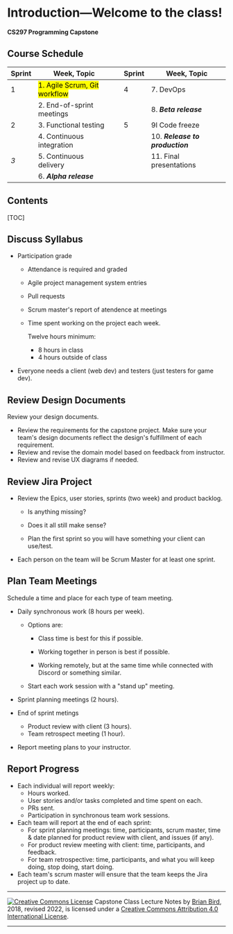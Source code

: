<h1>Introduction&mdash;Welcome to the class!</h1>

**CS297 Programming Capstone**



<h2>Course Schedule</h2>

| Sprint | Week, Topic                               |      | Sprint | Week, Topic                     |
| ------ | ----------------------------------------- | ---- | ------ | ------------------------------- |
| 1      | <mark>1. Agile Scrum, Git workflow</mark> |      | 4      | 7. DevOps                       |
|        | 2. End-of-sprint meetings                 |      |        | 8. ***Beta release***           |
| 2      | 3. Functional testing                     |      | 5      | 9l Code freeze                  |
|        | 4. Continuous integration                 |      |        | 10. ***Release to production*** |
| *3*    | 5. Continuous delivery                    |      |        | 11. Final presentations         |
|        | 6. ***Alpha release***                    |      |        |                                 |



<h2>Contents</h2>

[TOC]

## Discuss Syllabus

- Participation grade

  - Attendance is required and graded

  - Agile project management system entries

  - Pull requests

  - Scrum master's report of atendence at meetings

  - Time spent working on the project each week.

    Twelve hours minimum:

    - 8 hours in class
    - 4 hours outside of class

- Everyone needs a client (web dev) and testers (just testers for game dev).



## Review Design Documents

Review your design documents.

- Review the requirements for the capstone project. Make sure your team's design documents reflect the design's fulfillment of each requirement.
- Review and revise the domain model based on feedback from instructor.
- Review and revise UX diagrams if needed.



## Review Jira Project

- Review the Epics, user stories, sprints (two week) and product backlog. 
  - Is anything missing? 

  - Does it all still make sense?

  - Plan the first sprint so you will have something your client can use/test.

- Each person on the team will be Scrum Master for at least one sprint.



## Plan Team Meetings

Schedule a time and place for each type of team meeting.

- Daily synchronous work (8 hours per week).

  - Options are:

    - Class time is best for this if possible.

    - Working together in person is best if possible.

    - Working remotely, but at the same time while connected with Discord or something similar.

  - Start each work session with a "stand up" meeting.

- Sprint planning meetings (2 hours).

- End of sprint metings

  - Product review with client (3 hours).
  - Team retrospect meeting (1 hour).

- Report meeting plans to your instructor.



## Report Progress

- Each individual will report weekly:
  - Hours worked.
  - User stories and/or tasks completed and time spent on each.
  - PRs sent.
  - Participation in synchronous team work sessions.
- Each team will report at the end of each sprint:
  - For sprint planning meetings: time, participants, scrum master, time & date planned for product review with client, and issues (if any).
  - For product review meeting with client: time, participants, and feedback.
  - For team retrospective: time, participants, and what you will keep doing, stop doing, start doing.
- Each team's scrum master will ensure that the team keeps the Jira project up to date.





------

[![Creative Commons License](https://i.creativecommons.org/l/by/4.0/88x31.png)](http://creativecommons.org/licenses/by/4.0/)
Capstone Class Lecture Notes by [Brian Bird](https://profbird.dev), 2018, revised <time>2022</time>, is licensed under a [Creative Commons Attribution 4.0 International License](http://creativecommons.org/licenses/by/4.0/). 

------